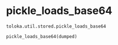 # pickle_loads_base64
`toloka.util.stored.pickle_loads_base64`

```
pickle_loads_base64(dumped)
```


